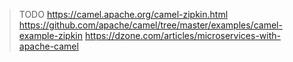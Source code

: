>TODO https://camel.apache.org/camel-zipkin.html
> https://github.com/apache/camel/tree/master/examples/camel-example-zipkin
> https://dzone.com/articles/microservices-with-apache-camel